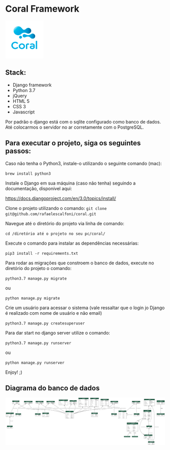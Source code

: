 # Coral Framework

![Logo Coral](https://github.com/rafaelescalfoni/coral/blob/master/core/static/images/logo.png)

## Stack:

- Django framework
- Python 3.7
- jQuery
- HTML 5
- CSS 3
- Javascript


Por padrão o django está com o sqlite configurado como banco de dados. Até colocarmos o servidor no ar corretamente com o PostgreSQL. 


## Para executar o projeto, siga os seguintes passos:

Caso não tenha o Python3, instale-o utilizando o seguinte comando (mac):

`brew install python3`

Instale o Django em sua máquina (caso não tenha) seguindo a documentação, disponível aqui: 

https://docs.djangoproject.com/en/3.0/topics/install/

Clone o projeto utilizando o comando:
`git clone git@github.com/rafaelescalfoni/coral.git`

Navegue até o diretório do projeto via linha de comando:

`cd /diretório até o projeto no seu pc/coral/`

<!-- Para instalar bibliotecas necessárias (django_seed e django_extensions) use:

`pip3 install django-seed`

`pip3 install django-extensions` -->

Execute o comando para instalar as dependências necessárias:

`pip3 install -r requirements.txt`

Para rodar as migrações que constroem o banco de dados, execute no diretório do projeto o comando:

`python3.7 manage.py migrate`

ou

`python manage.py migrate`

Crie um usuário para acessar o sistema (vale ressaltar que o login jo Django é realizado com nome de usuário e não email)

`python3.7 manage.py createsuperuser`

Para dar start no django server utilize o comando:

`python3.7 manage.py runserver`

ou 

`python manage.py runserver`

Enjoy! ;)

## Diagrama do banco de dados

![Diagrama](coral_models.png)
